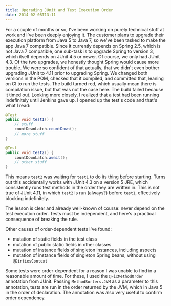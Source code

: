 ```yaml
---
title: Upgrading JUnit and Test Execution Order
date: 2014-02-08T13:11
---
```


For a couple of months or so, I've been working on purely technical stuff at work and I've been deeply enjoying it. The customer plans to upgrade their execution platform from Java 5 to Java 7, so we've been tasked to make the app Java 7 compatible. Since it currently depends on Spring 2.5, which is not Java 7 compatible, one sub-task is to upgrade Spring to version 3, which itself depends on JUnit 4.5 or newer. Of course,  we only had JUnit 4.3. Of the two upgrades, we honestly thought Spring would cause more trouble. We were so confident of that actually, that we didn't even bother upgrading JUnit to 4.11 prior to upgrading Spring. We changed both versions in the POM, checked that it compiled, and committed that, leaning on CI to run the tests. The build turned red, which usually mean there is compilation issue, but that was not the case here. The build failed because it timed out. Looking more closely, I realized that a test had been running indefinitely until Jenkins gave up. I opened up the test's code and that's what I read:

```java
@Test
public void test1() {
    // stuff
    countDownLatch.countDown();
    // more stuff
}

@Test
public void test2() {
    countDownLatch.await();
    // other stuff
}
```

This means `test2` was waiting for `test1` to do its thing before starting. Turns out this accidentally works with JUnit 4.3 on a version 5 JRE, which consistently runs test methods in the order they are written in. This is not true of JUnit 4.11, in which `test2` is run (always?) before `test1`, effectively blocking indefinitely.

The lesson is clear and already well-known of course: never depend on the test execution order. Tests must be independent, and here's a practical consequence of breaking the rule.

Other causes of order-dependent tests I've found:

- mutation of static fields in the test class
- mutation of public static fields in other classes
- mutation of instance fields of singleton instances, including aspects
- mutation of instance fields of singleton Spring beans, without using `@DirtiesContext`

Some tests were order-dependent for a reason I was unable to find in a reasonable amount of time. For these, I used the `@FixMethodOrder` annotation from JUnit. Passing `MethodSorters.JVM` as a parameter to this annotation, tests are run in the order returned by the JVM, which in Java 5 in the order of declaration. The annotation was also very useful to confirm order dependency.

